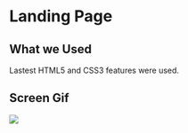 <h1>Landing Page</h1>

<h2> What we Used</h2>

 Lastest HTML5 and CSS3 features were used.

 <h2>Screen Gif</h2>

 ![](screen.gif)
